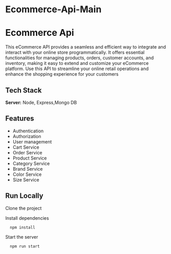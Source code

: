 # Ecommerce-Api-Main

# Ecommerce Api

This eCommerce API provides a seamless and efficient way to integrate and interact with your online store programmatically. It offers essential functionalities for managing products, orders, customer accounts, and inventory, making it easy to extend and customize your eCommerce platform. Use this API to streamline your online retail operations and enhance the shopping experience for your customers
## Tech Stack


**Server:** Node, Express,Mongo DB


## Features

- Authentication
- Authorization
- User management
- Cart Service
- Order Service
- Product Service
- Category Service
- Brand Service
- Color Service
- Size Service


## Run Locally

Clone the project


Install dependencies

```bash
  npm install
```

Start the server

```bash
  npm run start
```

